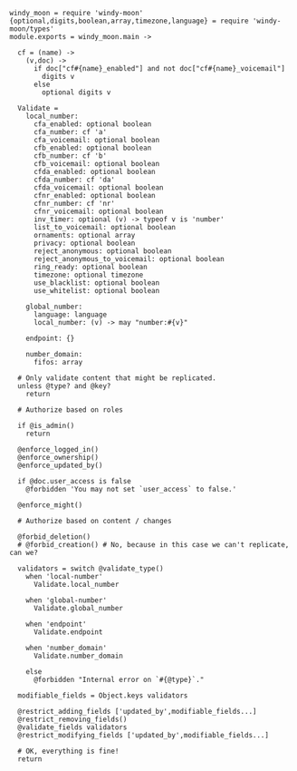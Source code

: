     windy_moon = require 'windy-moon'
    {optional,digits,boolean,array,timezone,language} = require 'windy-moon/types'
    module.exports = windy_moon.main ->

      cf = (name) ->
        (v,doc) ->
          if doc["cf#{name}_enabled"] and not doc["cf#{name}_voicemail"]
            digits v
          else
            optional digits v

      Validate =
        local_number:
          cfa_enabled: optional boolean
          cfa_number: cf 'a'
          cfa_voicemail: optional boolean
          cfb_enabled: optional boolean
          cfb_number: cf 'b'
          cfb_voicemail: optional boolean
          cfda_enabled: optional boolean
          cfda_number: cf 'da'
          cfda_voicemail: optional boolean
          cfnr_enabled: optional boolean
          cfnr_number: cf 'nr'
          cfnr_voicemail: optional boolean
          inv_timer: optional (v) -> typeof v is 'number'
          list_to_voicemail: optional boolean
          ornaments: optional array
          privacy: optional boolean
          reject_anonymous: optional boolean
          reject_anonymous_to_voicemail: optional boolean
          ring_ready: optional boolean
          timezone: optional timezone
          use_blacklist: optional boolean
          use_whitelist: optional boolean

        global_number:
          language: language
          local_number: (v) -> may "number:#{v}"

        endpoint: {}

        number_domain:
          fifos: array

      # Only validate content that might be replicated.
      unless @type? and @key?
        return

      # Authorize based on roles

      if @is_admin()
        return

      @enforce_logged_in()
      @enforce_ownership()
      @enforce_updated_by()

      if @doc.user_access is false
        @forbidden 'You may not set `user_access` to false.'

      @enforce_might()

      # Authorize based on content / changes

      @forbid_deletion()
      # @forbid_creation() # No, because in this case we can't replicate, can we?

      validators = switch @validate_type()
        when 'local-number'
          Validate.local_number

        when 'global-number'
          Validate.global_number

        when 'endpoint'
          Validate.endpoint

        when 'number_domain'
          Validate.number_domain

        else
          @forbidden "Internal error on `#{@type}`."

      modifiable_fields = Object.keys validators

      @restrict_adding_fields ['updated_by',modifiable_fields...]
      @restrict_removing_fields()
      @validate_fields validators
      @restrict_modifying_fields ['updated_by',modifiable_fields...]

      # OK, everything is fine!
      return

